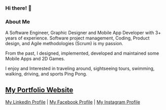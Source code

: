 ### Hi there! 👋

<!--
**Dot-Develop/Dot-Develop** is a ✨ _special_ ✨ repository because its `README.md` (this file) appears on your GitHub profile.

Here are some ideas to get you started:

- 🔭 I’m currently working on ...
- 🌱 I’m currently learning ...
- 👯 I’m looking to collaborate on ...
- 🤔 I’m looking for help with ...
- 💬 Ask me about ...
- 📫 How to reach me: ...
- 😄 Pronouns: ...
- ⚡ Fun fact: ...
-->

### About Me
A Software Engineer, Graphic Designer and Mobile App Developer with 3+ years of experience.
Software project management, Coding, Product design, and Agile methodologies (Scrum) is my passion.

From the past, I designed, implemented, developed and maintained some Mobile Apps and 2D Games.

I enjoy and Interested in traveling around, sightseeing tours, swimming, walking, driving, and sports Ping Pong.

[My Portfolio Website](https://dot-develop.com/)
----------------------------
[My LinkedIn Profile](https://www.linkedin.com/in/mohammedyousifali/)
|
[My Facebook Profile](https://www.facebook.com/Mohammed.Yousif1998/)
|
[My Instagram Profile](https://www.instagram.com/mohammed.yousif.ali/)
